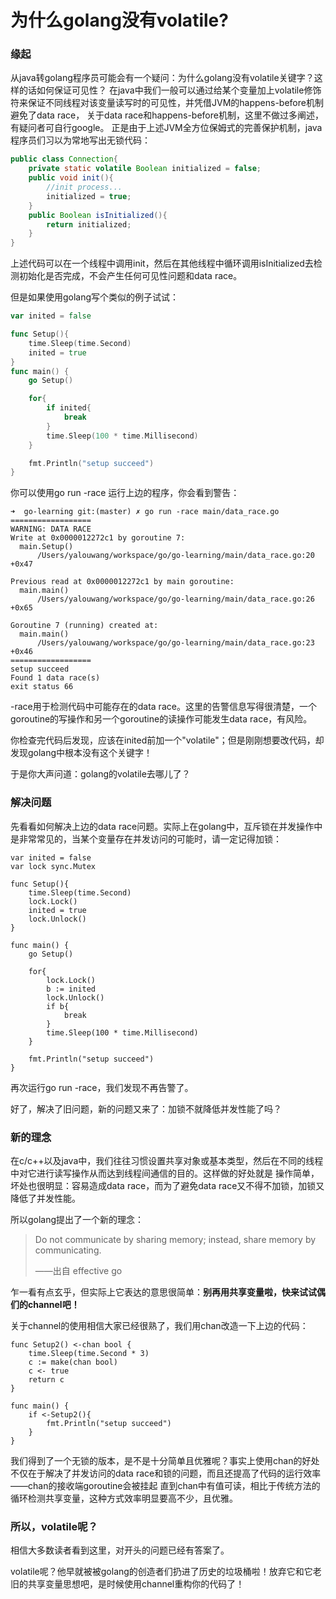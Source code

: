 # 为什么golang没有volatile?
### 缘起
从java转golang程序员可能会有一个疑问：为什么golang没有volatile关键字？这样的话如何保证可见性？
在java中我们一般可以通过给某个变量加上volatile修饰符来保证不同线程对该变量读写时的可见性，并凭借JVM的happens-before机制避免了data race，
关于data race和happens-before机制，这里不做过多阐述，有疑问者可自行google。
正是由于上述JVM全方位保姆式的完善保护机制，java程序员们习以为常地写出无锁代码：
```java
public class Connection{
    private static volatile Boolean initialized = false;
    public void init(){
        //init process...
        initialized = true;
    }
    public Boolean isInitialized(){
        return initialized;
    }
}
```
上述代码可以在一个线程中调用init，然后在其他线程中循环调用isInitialized去检测初始化是否完成，不会产生任何可见性问题和data race。

但是如果使用golang写个类似的例子试试：
```go
var inited = false

func Setup(){
	time.Sleep(time.Second)
	inited = true
}
func main() {
	go Setup()

	for{
		if inited{
			break
		}
		time.Sleep(100 * time.Millisecond)
	}

	fmt.Println("setup succeed")
}
```
你可以使用go run -race 运行上边的程序，你会看到警告：
```
➜  go-learning git:(master) ✗ go run -race main/data_race.go
==================
WARNING: DATA RACE
Write at 0x0000012272c1 by goroutine 7:
  main.Setup()
      /Users/yalouwang/workspace/go/go-learning/main/data_race.go:20 +0x47

Previous read at 0x0000012272c1 by main goroutine:
  main.main()
      /Users/yalouwang/workspace/go/go-learning/main/data_race.go:26 +0x65

Goroutine 7 (running) created at:
  main.main()
      /Users/yalouwang/workspace/go/go-learning/main/data_race.go:23 +0x46
==================
setup succeed
Found 1 data race(s)
exit status 66
```
-race用于检测代码中可能存在的data race。这里的告警信息写得很清楚，一个goroutine的写操作和另一个goroutine的读操作可能发生data race，有风险。

你检查完代码后发现，应该在inited前加一个"volatile"；但是刚刚想要改代码，却发现golang中根本没有这个关键字！

于是你大声问道：golang的volatile去哪儿了？
### 解决问题
先看看如何解决上边的data race问题。实际上在golang中，互斥锁在并发操作中是非常常见的，当某个变量存在并发访问的可能时，请一定记得加锁：
```
var inited = false
var lock sync.Mutex

func Setup(){
	time.Sleep(time.Second)
	lock.Lock()
	inited = true
	lock.Unlock()
}

func main() {
	go Setup()

	for{
		lock.Lock()
		b := inited
		lock.Unlock()
		if b{
			break
		}
		time.Sleep(100 * time.Millisecond)
	}

	fmt.Println("setup succeed")
}
```
再次运行go run -race，我们发现不再告警了。

好了，解决了旧问题，新的问题又来了：加锁不就降低并发性能了吗？

### 新的理念
在c/c++以及java中，我们往往习惯设置共享对象或基本类型，然后在不同的线程中对它进行读写操作从而达到线程间通信的目的。这样做的好处就是
操作简单，坏处也很明显：容易造成data race，而为了避免data race又不得不加锁，加锁又降低了并发性能。

所以golang提出了一个新的理念：
>Do not communicate by sharing memory; instead, share memory by communicating.
>
>——出自 effective go

乍一看有点玄乎，但实际上它表达的意思很简单：**别再用共享变量啦，快来试试偶们的channel吧！**

关于channel的使用相信大家已经很熟了，我们用chan改造一下上边的代码：
```
func Setup2() <-chan bool {
	time.Sleep(time.Second * 3)
	c := make(chan bool)
	c <- true
	return c
}

func main() {
	if <-Setup2(){
		fmt.Println("setup succeed")
	}
}
```
我们得到了一个无锁的版本，是不是十分简单且优雅呢？事实上使用chan的好处不仅在于解决了并发访问的data race和锁的问题，而且还提高了代码的运行效率——chan的接收端goroutine会被挂起
直到chan中有值可读，相比于传统方法的循环检测共享变量，这种方式效率明显要高不少，且优雅。

### 所以，volatile呢？
相信大多数读者看到这里，对开头的问题已经有答案了。

volatile呢？他早就被被golang的创造者们扔进了历史的垃圾桶啦！放弃它和它老旧的共享变量思想吧，是时候使用channel重构你的代码了！
